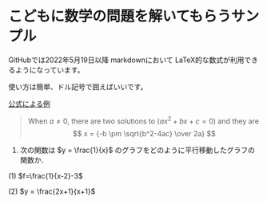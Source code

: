# こどもに数学の問題を解いてもらうサンプル

GitHubでは2022年5月19日以降 markdownにおいて LaTeX的な数式が利用できるようになっています。

使い方は簡単、ドル記号で囲えばいいです。

[公式による例](https://github.blog/2022-05-19-math-support-in-markdown/)

> When $a \ne 0$, there are two solutions to $(ax^2 + bx + c = 0)$ and they are 
$$ x = {-b \pm \sqrt{b^2-4ac} \over 2a} $$

1. 次の関数は $y = \frac{1}{x}$ のグラフをどのように平行移動したグラフの関数か．

(1) $f=\frac{1}{x-2}-3$



(2)
$y = \frac{2x+1}{x+1}$


